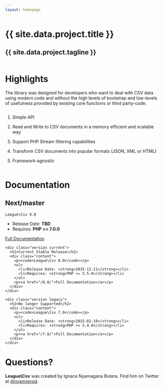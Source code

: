 ```yaml
---
layout: homepage
---
```


<div class="introduction">
  <div class="inner-content">
    <h1>{{ site.data.project.title }}</h1>
    <h2>{{ site.data.project.tagline }}</h2>
  </div>
</div>

<div class="highlights">
  <div class="inner-content">
    <div class="column one">
      <h1>Highlights</h1>
      <div class="description">
      <p>The library was designed for developers who want to deal with CSV data using modern code and without the high levels of bootstrap and low-levels of usefulness provided by existing core functions or third party-code.</p>
      </div>
    </div>
    <div class="column two">
      <ol>
        <li><p>Simple API</p></li>
        <li><p>Read and Write to CSV documents in a memory efficient and scalable way</p></li>
        <li><p>Support PHP Stream filtering capabilities</p></li>
        <li><p>Transform CSV documents into popular formats (JSON, XML or HTML)</p></li>
        <li><p>Framework-agnostic</p></li>
      </ol>
    </div>
  </div>
</div>

<div class="documentation">
  <div class="inner-content">
    <h1>Documentation</h1>
    <div class="version next">
      <h2>Next/master</h2>
      <div class="content">
        <p><code>League\Csv 9.0</code></p>
        <ul>
          <li>Release Date: <strong>TBD</strong></li>
          <li>Requires: <strong>PHP >= 7.0.0</strong></li>
        </ul>
        <p><a href="/9.0/">Full Documentation</a></p>
      </div>
    </div>

    <div class="version current">
      <h2>Current Stable Release</h2>
      <div class="content">
        <p><code>League\Csv 8.0</code></p>
        <ul>
          <li>Release Date: <strong>2015-12-11</strong></li>
          <li>Requires: <strong>PHP >= 5.5.0</strong></li>
        </ul>
        <p><a href="/8.0/">Full Documentation</a></p>
      </div>
    </div>

    <div class="version legacy">
      <h2>No longer Supported</h2>
      <div class="content">
        <p><code>League\Csv 7.0</code></p>
        <ul>
          <li>Release Date: <strong>2015-02-19</strong></li>
          <li>Requires: <strong>PHP >= 5.4.0</strong></li>
        </ul>
        <p><a href="/7.0/">Full Documentation</a></p>
      </div>
    </div>
  </div>
</div>

<div class="questions">
  <div class="inner-content">
    <h1>Questions?</h1>
    <p><strong>League\Csv</strong> was created by Ignace Nyamagana Butera. Find him on Twitter at <a href="https://twitter.com/nyamsprod">@nyamsprod</a>.</p>
  </div>
</div>